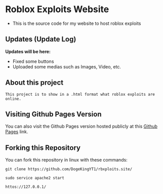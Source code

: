 # Roblox Exploits Website

- This is the source code for my website to host roblox exploits

## Updates (Update Log)
**Updates will be here:**
- Fixed some buttons
- Uploaded some medias such as Images, Video, etc.
## About this project
`This project is to show in a .html format what roblox exploits are online.`

## Visiting Github Pages Version
You can also visit the Github Pages version hosted publicly at this [Github Pages](https://dogekingyt1.github.io/rbxploits/) link.

## Forking this Repository
You can fork this repository in linux with these commands:

``git clone https://github.com/DogeKingYT1/rbxploits.site/``

``sudo service apache2 start``

``httos://127.0.0.1/``
